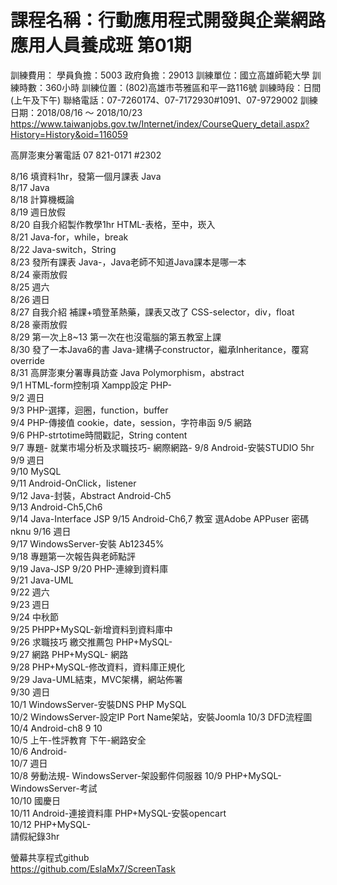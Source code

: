 # 課程名稱：行動應用程式開發與企業網路應用人員養成班 第01期
訓練費用： 學員負擔：5003
政府負擔：29013
訓練單位：國立高雄師範大學
訓練時數：360小時
訓練位置：(802)高雄市苓雅區和平一路116號
訓練時段：日間(上午及下午)
聯絡電話：07-7260174、07-7172930#1091、07-9729002
訓練日期：2018/08/16 ～ 2018/10/23
https://www.taiwanjobs.gov.tw/Internet/index/CourseQuery_detail.aspx?History=History&oid=116059

高屏澎東分署電話 07 821-0171 #2302


8/16 填資料1hr，發第一個月課表 Java  
8/17 Java  
8/18 計算機概論  
8/19 週日放假  
8/20 自我介紹製作教學1hr HTML-表格，至中，崁入  
8/21 Java-for，while，break  
8/22 Java-switch，String  
8/23 發所有課表 Java-，Java老師不知道Java課本是哪一本  
8/24 豪雨放假  
8/25 週六  
8/26 週日  
8/27 自我介紹 補課+噴登革熱藥，課表又改了 CSS-selector，div，float  
8/28 豪雨放假  
8/29 第一次上8~13 第一次在也沒電腦的第五教室上課  
8/30 發了一本Java6的書 Java-建構子constructor，繼承Inheritance，覆寫override  
8/31 高屏澎東分署專員訪查 Java Polymorphism，abstract  
9/1 HTML-form控制項 Xampp設定 PHP-  
9/2 週日  
9/3 PHP-選擇，迴圈，function，buffer  
9/4 PHP-傳接值 cookie，date，session，字符串函
9/5 網路  
9/6 PHP-strtotime時間戳記，String content  
9/7 專題- 就業市場分析及求職技巧- 網際網路-
9/8 Android-安裝STUDIO 5hr  
9/9 週日  
9/10 MySQL  
9/11 Android-OnClick，listener  
9/12 Java-封裝，Abstract Android-Ch5  
9/13 Android-Ch5,Ch6  
9/14 Java-Interface JSP
9/15 Android-Ch6,7      教室 選Adobe APPuser 密碼nknu
9/16 週日  
9/17 WindowsServer-安裝 Ab12345%  
9/18 專題第一次報告與老師點評   
9/19 Java-JSP 
9/20 PHP-連線到資料庫   
9/21 Java-UML  
9/22 週六  
9/23 週日  
9/24 中秋節  
9/25 PHPP+MySQL-新增資料到資料庫中  
9/26 求職技巧 繳交推薦包 PHP+MySQL-  
9/27 網路 PHP+MySQL- 網路  
9/28 PHP+MySQL-修改資料，資料庫正規化  
9/29 Java-UML結束，MVC架構，網站佈署  
9/30 週日  
10/1 WindowsServer-安裝DNS PHP MySQL  
10/2 WindowsServer-設定IP Port Name架站，安裝Joomla
10/3 DFD流程圖  
10/4 Android-ch8 9 10  
10/5 上午-性評教育 下午-網路安全  
10/6 Android-  
10/7 週日  
10/8 勞動法規- WindowsServer-架設郵件伺服器
10/9 PHP+MySQL- WindowsServer-考試  
10/10 國慶日  
10/11 Android-連接資料庫 PHP+MySQL-安裝opencart  
10/12 PHP+MySQL-  
請假紀錄3hr
  
  
螢幕共享程式github  
https://github.com/EslaMx7/ScreenTask  